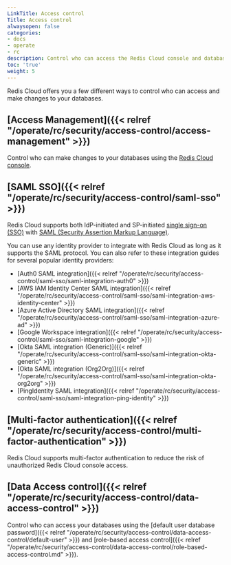 ```yaml
---
LinkTitle: Access control
Title: Access control
alwaysopen: false
categories:
- docs
- operate
- rc
description: Control who can access the Redis Cloud console and databases.
toc: 'true'
weight: 5
---
```


Redis Cloud offers you a few different ways to control who can access and make changes to your databases.

## [Access Management]({{< relref "/operate/rc/security/access-control/access-management" >}})

Control who can make changes to your databases using the [Redis Cloud console](https://app.redislabs.com/).

## [SAML SSO]({{< relref "/operate/rc/security/access-control/saml-sso" >}})

Redis Cloud supports both IdP-initiated and SP-initiated [single sign-on (SSO)](https://en.wikipedia.org/wiki/Single_sign-on) with [SAML (Security Assertion Markup Language)](https://en.wikipedia.org/wiki/Security_Assertion_Markup_Language).

You can use any identity provider to integrate with Redis Cloud as long as it supports the SAML protocol. You can also refer to these integration guides for several popular identity providers:

  - [Auth0 SAML integration]({{< relref "/operate/rc/security/access-control/saml-sso/saml-integration-auth0" >}})
  - [AWS IAM Identity Center SAML integration]({{< relref "/operate/rc/security/access-control/saml-sso/saml-integration-aws-identity-center" >}})
  - [Azure Active Directory SAML integration]({{< relref "/operate/rc/security/access-control/saml-sso/saml-integration-azure-ad" >}})
  - [Google Workspace integration]({{< relref "/operate/rc/security/access-control/saml-sso/saml-integration-google" >}}) 
  - [Okta SAML integration (Generic)]({{< relref "/operate/rc/security/access-control/saml-sso/saml-integration-okta-generic" >}})
  - [Okta SAML integration (Org2Org)]({{< relref "/operate/rc/security/access-control/saml-sso/saml-integration-okta-org2org" >}})
  - [PingIdentity SAML integration]({{< relref "/operate/rc/security/access-control/saml-sso/saml-integration-ping-identity" >}})

## [Multi-factor authentication]({{< relref "/operate/rc/security/access-control/multi-factor-authentication" >}})

Redis Cloud supports multi-factor authentication to reduce the risk of unauthorized Redis Cloud console access. 

## [Data Access control]({{< relref "/operate/rc/security/access-control/data-access-control" >}})

Control who can access your databases using the [default user database password]({{< relref "/operate/rc/security/access-control/data-access-control/default-user" >}}) and [role-based access control]({{< relref "/operate/rc/security/access-control/data-access-control/role-based-access-control.md" >}}).



